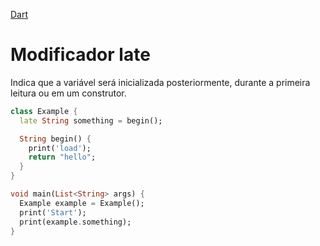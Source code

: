 [Dart](https://github.com/leofds/flutter-class/blob/master/dart/dart.md)

# Modificador late

Indica que a variável será inicializada posteriormente, durante a primeira leitura ou em um construtor.

```dart
class Example {
  late String something = begin();

  String begin() {
    print('load');
    return "hello";
  }
}
```

```dart
void main(List<String> args) {
  Example example = Example();
  print('Start');
  print(example.something);
}
```

